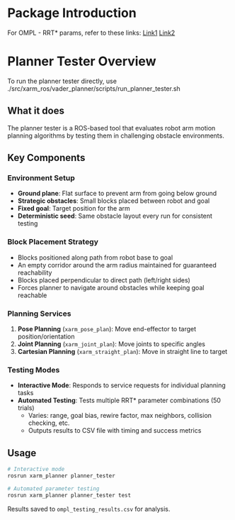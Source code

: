 # Package Introduction


For OMPL - RRT* params, refer to these links: [Link1](https://ompl.kavrakilab.org/RRTstar_8h_source.html) [Link2](https://ompl.kavrakilab.org/classompl_1_1geometric_1_1RRTstar.html) 
# Planner Tester Overview
To run the planner tester directly, use ./src/xarm_ros/vader_planner/scripts/run_planner_tester.sh
## What it does
The planner tester is a ROS-based tool that evaluates robot arm motion planning algorithms by testing them in challenging obstacle environments.

## Key Components

### Environment Setup
- **Ground plane**: Flat surface to prevent arm from going below ground
- **Strategic obstacles**: Small blocks placed between robot and goal
- **Fixed goal**: Target position for the arm
- **Deterministic seed**: Same obstacle layout every run for consistent testing

### Block Placement Strategy
- Blocks positioned along path from robot base to goal
- An empty corridor around the arm radius maintained for guaranteed reachability
- Blocks placed perpendicular to direct path (left/right sides)
- Forces planner to navigate around obstacles while keeping goal reachable

### Planning Services
1. **Pose Planning** (`xarm_pose_plan`): Move end-effector to target position/orientation
2. **Joint Planning** (`xarm_joint_plan`): Move joints to specific angles
3. **Cartesian Planning** (`xarm_straight_plan`): Move in straight line to target

### Testing Modes
- **Interactive Mode**: Responds to service requests for individual planning tasks
- **Automated Testing**: Tests multiple RRT* parameter combinations (50 trials)
  - Varies: range, goal bias, rewire factor, max neighbors, collision checking, etc.
  - Outputs results to CSV file with timing and success metrics


## Usage
```bash
# Interactive mode
rosrun xarm_planner planner_tester

# Automated parameter testing
rosrun xarm_planner planner_tester test
```

Results saved to `ompl_testing_results.csv` for analysis.








